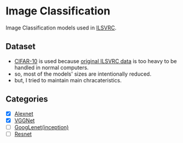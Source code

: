 # Image Classification
Image Classification models used in [ILSVRC](http://www.image-net.org/challenges/LSVRC/).

## Dataset
- [CIFAR-10](https://www.cs.toronto.edu/~kriz/cifar-10-python.tar.gz) is used because [original ILSVRC data](http://www.image-net.org/download-images) is too heavy to be handled in normal computers.
- so, most of the models' sizes are intentionally reduced.
- but, I tried to maintain main chracateristics.

## Categories
 - [x] [Alexnet](http://papers.nips.cc/paper/4824-imagenet-classification-with-deep-convolutional-neural-networks.pdf)
 - [x] [VGGNet](https://arxiv.org/pdf/1409.1556.pdf)
 - [ ] [GoogLenet(inception)](http://www.cv-foundation.org/openaccess/content_cvpr_2015/papers/Szegedy_Going_Deeper_With_2015_CVPR_paper.pdf)
 - [ ] [Resnet](https://arxiv.org/pdf/1512.03385.pdf)
